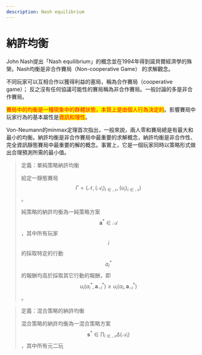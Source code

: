 ```yaml
---
description: Nash equilibrium
---
```


# 納許均衡

John Nash提出「Nash equilibrium」的概念並在1994年得到諾貝爾經濟學的殊榮。Nash均衡是非合作賽局（Non-cooperative Game） 的求解觀念。

不同玩家可以互相合作以獲得利益的塞局，稱為合作賽局（cooperative game）； 反之沒有任何協議可能性的賽局稱為非合作賽局。一般討論的多是非合作賽局。

<mark style="color:red;">賽局中的均衡是一種現象中的群體狀態，本質上是由個人行為決定的</mark>。影響賽局中玩家行為的基本屬性是<mark style="color:red;">資訊和理性</mark>。

Von-Neumann的minmax定理首次指出，一般來說，兩人零和賽局總是有最大和最小的均衡。納許均衡是非合作賽局中最重要的求解概念，納許均衡是非合作性、完全資訊靜態賽局中最重要的解的概念。事實上，它是一個玩家同時以策略形式做出合理預測所需的最小值。

> 定義：單純策略納許均衡
>
> 給定一靜態賽局$$\Gamma=(\mathcal{N}, (\mathcal{A}_i)_{i \in \mathcal{N}}, (u_i)_{i \in \mathcal{N}})$$。
>
> 純策略的納許均衡為一純策略方案$$\mathbf{a}^* \in \mathcal{A}$$，其中所有玩家$$i$$的採取特定的行動$$a_i^{*}$$的報酬均高於採取其它行動的報酬，即$$u_i(a_i^{*}, \mathbf{a}_{-i}^*) \geq u_i(a_i, \mathbf{a}_{-i}^*)$$。

> 定義：混合策略的納許均衡
>
> 混合策略的納許均衡為一混合策略方案$$\mathbf{s}^{*} \in \prod_{i \in \mathcal{N}} \Delta(\mathcal{A}_i)$$，其中所有元二玩
